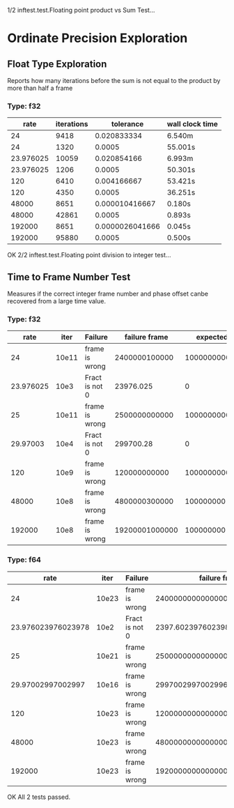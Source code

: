1/2 inftest.test.Floating point product vs Sum Test...

# Ordinate Precision Exploration


## Float Type Exploration
Reports how many iterations before the sum is not equal to the product by more than half a frame

### Type: f32
 
 | rate | iterations | tolerance | wall clock time |
 |------|------------|-----------|-----------------|
 | 24 | 9418 | 0.020833334 | 6.540m |
 | 24 | 1320 | 0.0005 | 55.001s |
 | 23.976025 | 10059 | 0.020854166 | 6.993m |
 | 23.976025 | 1206 | 0.0005 | 50.301s |
 | 120 | 6410 | 0.004166667 | 53.421s |
 | 120 | 4350 | 0.0005 | 36.251s |
 | 48000 | 8651 | 0.000010416667 | 0.180s |
 | 48000 | 42861 | 0.0005 | 0.893s |
 | 192000 | 8651 | 0.0000026041666 | 0.045s |
 | 192000 | 95880 | 0.0005 | 0.500s |
OK
2/2 inftest.test.Floating point division to integer test...

## Time to Frame Number Test
Measures if the correct integer frame number and phase offset canbe recovered from a large time value.

### Type: f32
 
 | rate | iter | Failure | failure frame | expected | measured |
 |------|------|---------|---------------|----------|----------|
 | 24 | 10e11 | frame is wrong | 2400000100000 |  100000000000 | 100000006144 |
 | 23.976025 | 10e3 | Fract is not 0 | 23976.025 | 0 | measured: 0.000061035156 |
 | 25 | 10e11 | frame is wrong | 2500000000000 |  100000000000 | 99999997952 |
 | 29.97003 | 10e4 | Fract is not 0 | 299700.28 | 0 | measured: 0.99902344 |
 | 120 | 10e9 | frame is wrong | 120000000000 |  1000000000 | 1000000064 |
 | 48000 | 10e8 | frame is wrong | 4800000300000 |  100000000 | 100000008 |
 | 192000 | 10e8 | frame is wrong | 19200001000000 |  100000000 | 100000008 |

### Type: f64
 
 | rate | iter | Failure | failure frame | expected | measured |
 |------|------|---------|---------------|----------|----------|
 | 24 | 10e23 | frame is wrong | 2400000000000000000000000 |  100000000000000000000000 | 100000000000000008388608 |
 | 23.976023976023978 | 10e2 | Fract is not 0 | 2397.602397602398 | 0 | measured: 0.000000000000014210854715202004 |
 | 25 | 10e21 | frame is wrong | 25000000000000000000000 |  1000000000000000000000 | 999999999999999868928 |
 | 29.97002997002997 | 10e16 | frame is wrong | 299700299700299650 |  10000000000000000 | 9999999999999998 |
 | 120 | 10e23 | frame is wrong | 12000000000000000000000000 |  100000000000000000000000 | 99999999999999991611392 |
 | 48000 | 10e23 | frame is wrong | 4800000000000000000000000000 |  100000000000000000000000 | 99999999999999991611392 |
 | 192000 | 10e23 | frame is wrong | 19200000000000000000000000000 |  100000000000000000000000 | 99999999999999991611392 |

OK
All 2 tests passed.
